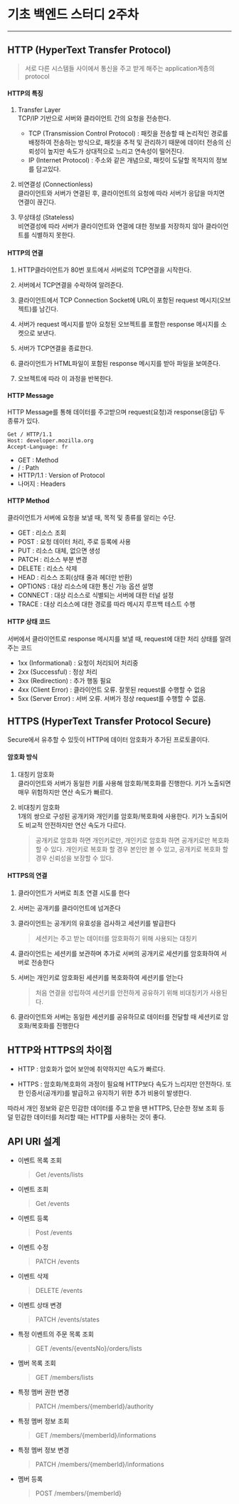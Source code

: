 기초 백엔드 스터디 2주차
===
***
## HTTP (HyperText Transfer Protocol)
> 서로 다른 시스템들 사이에서 통신을 주고 받게 해주는 application계층의 protocol

#### HTTP의 특징
1. Transfer Layer<br>
TCP/IP 기반으로 서버와 클라이언트 간의 요청을 전송한다.
    * TCP (Transmission Control Protocol) : 패킷을 전송할 때 논리적인 경로를 배정하여 전송하는 방식으로, 패킷을 추적 및 관리하기 때문에 데이터 전송의 신뢰성이 높지만 속도가 상대적으로 느리고 연속성이 떨어진다.
    * IP (Internet Protocol) : 주소와 같은 개념으로, 패킷이 도달할 목적지의 정보를 담고있다.

2. 비연결성 (Connectionless)<br>
클라이언트와 서버가 연결된 후, 클라이언트의 요청에 따라 서버가 응답을 마치면 연결이 끊긴다.

3. 무상태성 (Stateless)<br>
비연결성에 따라 서버가 클라이언트와 연결에 대한 정보를 저장하지 않아 클라이언트를 식별하지 못한다.

#### HTTP의 연결
1. HTTP클라이언트가 80번 포트에서 서버로의 TCP연결을 시작한다.

2. 서버에서 TCP연결을 수락하여 알려준다.
3. 클라이언트에서 TCP Connection Socket에 URL이 포함된 request 메시지(오브젝트)를 남긴다.
4. 서버가 request 메시지를 받아 요청된 오브젝트를 포함한 response 메시지를 소켓으로 보낸다.
5. 서버가 TCP연결을 종료한다.
6. 클라이언트가 HTML파일이 포함된 response 메시지를 받아 파일을 보여준다. 
7. 오브젝트에 따라 이 과정을 반복한다.

#### HTTP Message
HTTP Message를 통해 데이터를 주고받으며 request(요청)과 response(응답) 두 종류가 있다.
~~~
Get / HTTP/1.1
Host: developer.mozilla.org
Accept-Language: fr
~~~
* GET : Method
* / : Path
* HTTP/1.1 : Version of Protocol
* 나머지 : Headers

#### HTTP Method
클라이언트가 서버에 요청을 보낼 때, 목적 및 종류를 알리는 수단.
* GET : 리소스 조회
* POST : 요청 데이터 처리, 주로 등록에 사용
* PUT : 리소스 대체, 없으면 생성
* PATCH : 리소스 부분 변경
* DELETE : 리소스 삭제
* HEAD : 리소스 조회(상태 줄과 헤더만 반환)
* OPTIONS : 대상 리소스에 대한 통신 가능 옵션 설명
* CONNECT : 대상 리소스로 식별되는 서버에 대한 터널 설정
* TRACE : 대상 리소스에 대한 경로를 따라 메시지 루프백 테스트 수행

#### HTTP 상태 코드
서버에서 클라이언트로 response 메시지를 보낼 때, request에 대한 처리 상태를 알려주는 코드
* 1xx (Informational) : 요청이 처리되어 처리중
* 2xx (Successful) : 정상 처리
* 3xx (Redirection) : 추가 행동 필요
* 4xx (Client Error) : 클라이언트 오류. 잘못된 request를 수행할 수 없음
* 5xx (Server Error) : 서버 오류. 서버가 정상 request를 수행할 수 없음.

## HTTPS (HyperText Transfer Protocol Secure)
Secure에서 유추할 수 있듯이 HTTP에 데이터 암호화가 추가된 프로토콜이다.

#### 암호화 방식
1. 대칭키 암호화<br>
클라이언트와 서버가 동일한 키를 사용해 암호화/복호화를 진행한다. 키가 노출되면 매우 위험하지만 연산 속도가 빠르다.

2. 비대칭키 암호화<br>
1개의 쌍으로 구성된 공개키와 개인키를 암호화/복호화에 사용한다. 키가 노출되어도 비교적 안전하지만 연산 속도가 다르다.
    > 공개키로 암호화 하면 개인키로만, 개인키로 암호화 하면 공개키로만 복호화할 수 있다. 개인키로 복호화 할 경우 본인만 볼 수 있고, 공개키로 복호화 할 경우 신뢰성을 보장할 수 있다.

#### HTTPS의 연결
1. 클라이언트가 서버로 최초 연결 시도를 한다

2. 서버는 공개키를 클라이언트에 넘겨준다
    
3. 클라이언트는 공개키의 유효성을 검사하고 세션키를 발급한다
    > 세션키는 주고 받는 데이터를 암호화하기 위해 사용되는 대칭키
4. 클라이언트는 세션키를 보관하며 추가로 서버의 공개키로 세션키를 암호화하여 서버로 전송한다

5. 서버는 개인키로 암호화된 세션키를 복호화하여 세션키를 얻는다
    > 처음 연결을 성립하여 세션키를 안전하게 공유하기 위해 비대칭키가 사용된다.
6. 클라이언트와 서버는 동일한 세션키를 공유하므로 데이터를 전달할 때 세션키로 암호화/복호화를 진행한다
    
## HTTP와 HTTPS의 차이점
* HTTP : 암호화가 없어 보안에 취약하지만 속도가 빠르다.

* HTTPS : 암호화/복호화의 과정이 필요해 HTTP보다    속도가 느리지만 안전하다. 또한 인증서(공개키)를 발급하고 유지하기 위한 추가 비용이 발생한다.

따라서 개인 정보와 같은 민감한 데이터를 주고 받을 땐 HTTPS, 단순한 정보 조회 등 덜 민감한 데이터를 처리할 때는 HTTP를 사용하는 것이 좋다.



## API URI 설계
* 이벤트 목록 조회
    >Get /events/lists

* 이벤트 조회
    >Get /events

* 이벤트 등록
    >Post /events

* 이벤트 수정
    >PATCH /events

* 이벤트 삭제
    >DELETE /events

* 이벤트 상태 변경
    >PATCH /events/states 

* 특정 이벤트의 주문 목록 조회
    >GET /events/{eventsNo}/orders/lists

* 멤버 목록 조회
    >GET /members/lists

* 특정 멤버 권한 변경
    >PATCH /members/{memberId}/authority

* 특정 멤버 정보 조회
    >GET /members/{memberId}/informations

* 특정 멤버 정보 변경
    >PATCH /members/{memberId}/informations

* 멤버 등록
    >POST /members/{memberId}